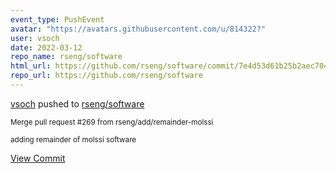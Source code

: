 ```yaml
---
event_type: PushEvent
avatar: "https://avatars.githubusercontent.com/u/814322?"
user: vsoch
date: 2022-03-12
repo_name: rseng/software
html_url: https://github.com/rseng/software/commit/7e4d53d61b25b2aec704cfa61622ae0747e00296
repo_url: https://github.com/rseng/software
---
```


<a href='https://github.com/vsoch' target='_blank'>vsoch</a> pushed to <a href='https://github.com/rseng/software' target='_blank'>rseng/software</a>

<small>Merge pull request #269 from rseng/add/remainder-molssi

adding remainder of molssi software</small>

<a href='https://github.com/rseng/software/commit/7e4d53d61b25b2aec704cfa61622ae0747e00296' target='_blank'>View Commit</a>